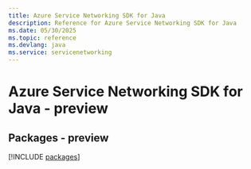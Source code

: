 ```yaml
---
title: Azure Service Networking SDK for Java
description: Reference for Azure Service Networking SDK for Java
ms.date: 05/30/2025
ms.topic: reference
ms.devlang: java
ms.service: servicenetworking
---
```

# Azure Service Networking SDK for Java - preview
## Packages - preview
[!INCLUDE [packages](service-networking-index.md)]